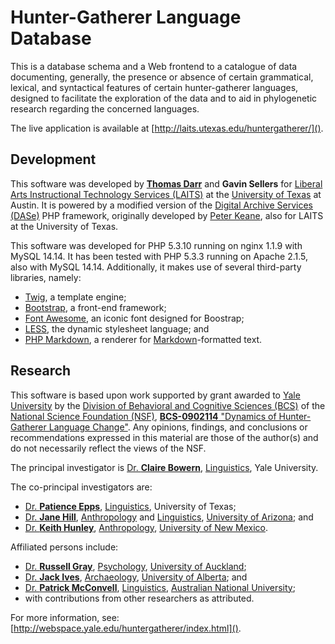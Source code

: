 Hunter-Gatherer Language Database
================================================================================

This is a database schema and a Web frontend to a catalogue of data documenting,
generally, the presence or absence of certain grammatical, lexical, and
syntactical features of certain hunter-gatherer languages, designed to
facilitate the exploration of the data and to aid in phylogenetic research
regarding the concerned languages.

The live application is available at [http://laits.utexas.edu/huntergatherer/]().


Development
--------------------------------------------------------------------------------

This software was developed by [**Thomas Darr**][Darr] and **Gavin Sellers** for
[Liberal Arts Instructional Technology Services (LAITS)][LAITS] at the
[University of Texas][UT] at Austin. It is powered by a modified version of the
[Digital Archive Services (DASe)][DASe] PHP framework, originally developed by
[Peter Keane][Keane], also for LAITS at the University of Texas.

[Darr]: <http://trdarr.com/>
[LAITS]: <http://laits.utexas.edu/>
[UT]: <http://utexas.edu/>
[DASe]: <https://github.com/pkeane/daseframework>
[Keane]: <https://github.com/pkeane/>


This software was developed for PHP 5.3.10 running on nginx 1.1.9 with MySQL
14.14. It has been tested with PHP 5.3.3 running on Apache 2.1.5, also with
MySQL 14.14. Additionally, it makes use of several third-party libraries,
namely:

* [Twig][], a template engine;
* [Bootstrap][], a front-end framework;
* [Font Awesome][], an iconic font designed for Boostrap;
* [LESS][], the dynamic stylesheet language; and
* [PHP Markdown][], a renderer for [Markdown][]-formatted text.

[Twig]: <http://twig.sensiolabs.org/>
[Bootstrap]: <http://getbootstrap.org/>
[Font Awesome]: <http://fortawesome.github.com/Font-Awesome/>
[LESS]: <http://lesscss.org/>
[PHP Markdown]: <http://michelf.ca/projects/php-markdown/>
[Markdown]: <http://daringfireball.net/projects/markdown/>


Research
--------

This software is based upon work supported by grant awarded to [Yale
University][Yale] by the [Division of Behavioral and Cognitive Sciences
(BCS)][BCS] of the [National Science Foundation (NSF)][NSF], [**BCS-0902114**
"Dynamics of Hunter-Gatherer Language Change"][grant]. Any opinions,
findings, and conclusions or recommendations expressed in this material are
those of the author(s) and do not necessarily reflect the views of the NSF.

[Yale]: <http://yale.edu/>
[BCS]: <https://nsf.gov/div/index.jsp?div=bcs>
[NSF]: <https://nsf.gov/>
[grant]: <http://nsf.gov/awardsearch/showAward?AWD_ID=0902114>

The principal investigator is [Dr. **Claire Bowern**](),
  [Linguistics](http://ling.yale.edu/), Yale University.

The co-principal investigators are:

* [Dr. **Patience Epps**](http://utexas.edu/cola/depts/linguistics/faculty/ple92),
  [Linguistics](http://utexas.edu/cola/depts/linguistics/),
  University of Texas;
* [Dr. **Jane Hill**](http://datamonster.sbs.arizona.edu/anthropology/people/display_fac_details.php?id=27),
  [Anthropology](http://anthropology.arizona.edu/) and
  [Linguistics](http://linguistics.arizona.edu/),
  [University of Arizona](http://arizona.edu/); and
* [Dr. **Keith Hunley**](http://www.unm.edu/~anthro/people_faculty_keith_hunley.html),
  [Anthropology](http://unm.edu/~anthro/),
  [University of New Mexico](http://unm.edu/).

Affiliated persons include:

* [Dr. **Russell Gray**](http://psych.auckland.ac.nz/uoa/russell-gray/),
  [Psychology](http://psych.auckland.ac.nz/),
  [University of Auckland](http://auckland.ac.nz/);
* [Dr. **Jack Ives**](http://anthropology.ualberta.ca/People/Academic%20Faculty/IvesJohnJack.aspx),
  [Archaeology](http://anthropology.ualberta.ca/),
  [University of Alberta](http://ualberta.ca/); and 
* [Dr. **Patrick McConvell**](http://linguistics.anu.edu.au/staff/dr-patrick-mcconvell),
  [Linguistics](http://linguistics.anu.edu.au/),
  [Australian National University](http://anu.edu.au/);
* with contributions from other researchers as attributed.

For more information, see: [http://webspace.yale.edu/huntergatherer/index.html]().

